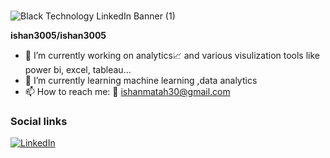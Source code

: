 ### 

![Black Technology LinkedIn Banner (1)](https://user-images.githubusercontent.com/60708906/167310828-f59baee7-9457-43ad-a3b8-28529b840238.gif)



**ishan3005/ishan3005** 



- 🔭 I’m currently working on analytics📈 and various visulization tools like power bi, excel, tableau...
- 🌱 I’m currently learning machine learning ,data analytics
- 📫 How to reach me: 📧 ishanmatah30@gmail.com


### Social links ###
[![LinkedIn][2.2]][2]

<!-- Icons -->

[2.2]: https://user-images.githubusercontent.com/72257400/148107604-158f3e03-d3c4-41a6-ba1f-0901a69e4437.png

<!-- Links to your social media accounts -->

[2]: http://www.linkedin.com/in/ishanmatah30
